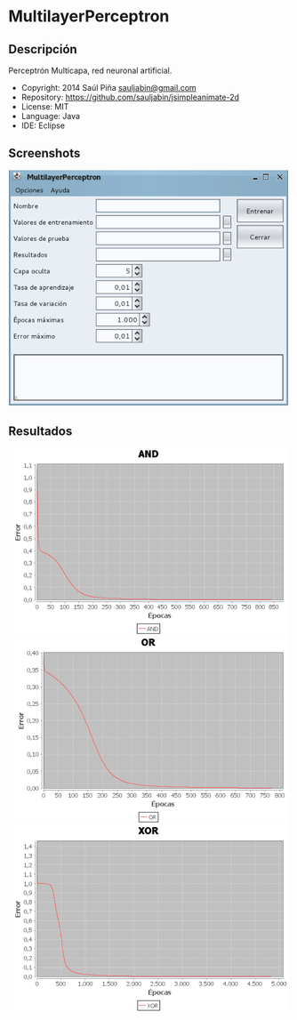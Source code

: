 MultilayerPerceptron
====================

Descripción
-----------
Perceptrón Multicapa, red neuronal artificial.

- Copyright: 2014 Saúl Piña <sauljabin@gmail.com>
- Repository: https://github.com/sauljabin/jsimpleanimate-2d
- License: MIT
- Language: Java
- IDE: Eclipse


Screenshots
-----------
![](/documents/screenshot-1.png)


Resultados
----------
![](/data/AND_Results.txt.png)
![](/data/OR_Results.txt.png)
![](/data/XOR_Results.txt.png)
